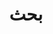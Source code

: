 ---
title: بحث
slug: search
layout: search
outputs:
    - html
    - json
menu:
    main:
        weight: 3
        params:
            icon: search
---